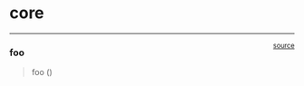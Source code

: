 # core


<!-- WARNING: THIS FILE WAS AUTOGENERATED! DO NOT EDIT! -->

------------------------------------------------------------------------

<a
href="https://github.com/Micah-vandy/literate-programming-and-software-eng/blob/main/literate_programming_and_software_eng/core.py#L9"
target="_blank" style="float:right; font-size:smaller">source</a>

### foo

>  foo ()
